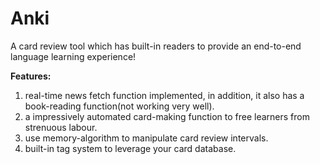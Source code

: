 # Anki
A card review tool which has built-in readers to provide an end-to-end language learning experience!

**Features:**
1. real-time news fetch function implemented, in addition, it also has a book-reading function(not working very well).
2. a impressively automated card-making function to free learners from strenuous labour.
3. use memory-algorithm to manipulate card review intervals.
4. built-in tag system to leverage your card database.
